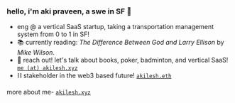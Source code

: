 ### hello, i'm aki praveen, a swe in SF 🌉

* eng @ a vertical SaaS startup, taking a transportation management system from 0 to 1 in SF! 
* 📚 currently reading: *The Difference Between God and Larry Ellison* by *Mike Wilson*. 
* 📧 reach out! let's talk about books, poker, badminton, and vertical SaaS! [`me (at) akilesh.xyz`](me@akilesh.xyz)
* ⛓️ stakeholder in the web3 based future! [`akilesh.eth`](akilesh.eth)

more about me- [`akilesh.xyz`](https://akilesh.xyz)
